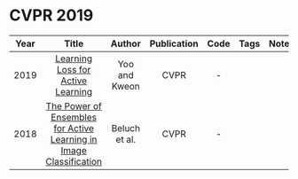 # CVPR 2019

| Year |                                                            Title                                                            |    Author     | Publication | Code | Tags | Notes |
|:----:|:---------------------------------------------------------------------------------------------------------------------------:|:-------------:|:-----------:|:----:|:----:|:-----:|
| 2019 |                            [Learning Loss for Active Learning](https://arxiv.org/abs/1905.03677)                            | Yoo and Kweon |    CVPR     |  -   |      |       |
| 2018 | [The Power of Ensembles for Active Learning in Image Classification](https://ieeexplore.ieee.org/abstract/document/8579074) | Beluch et al. |    CVPR     |  -   |      |       |
